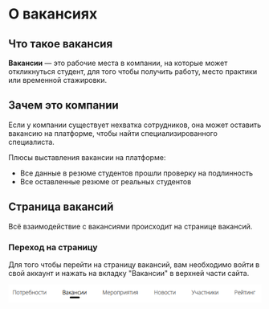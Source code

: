# О вакансиях

## Что такое вакансия
**Вакансии** — это рабочие места в компании, на которые может откликнуться студент, для того чтобы получить работу, место практики или временной стажировки.

## Зачем это компании
Если у компании существует нехватка сотрудников, она может оставить вакансию на платформе, чтобы найти специализированного специалиста.

Плюсы выставления вакансии на платформе:

- Все данные в резюме студентов прошли проверку на подлинность
- Все оставленные резюме от реальных студентов

## Страница вакансий
Всё взаимодействие с вакансиями происходит на странице вакансий.

### Переход на страницу
Для того чтобы перейти на страницу вакансий, вам необходимо войти в свой аккаунт и нажать на вкладку "Вакансии" в верхней части сайта.

![Вкладка вакансии.png](../files/Вкладка%20вакансии.png)
